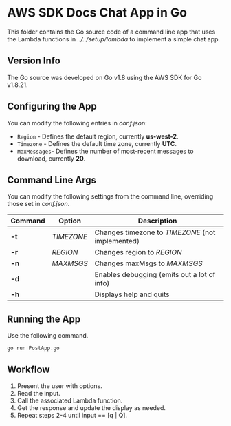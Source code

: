 # AWS SDK Docs Chat App in Go

This folder contains the Go source code of a command line app that uses the Lambda
functions in
*../../setup/lambda* to implement a simple chat app.

## Version Info

The Go source was developed on Go v1.8 using the AWS SDK for Go v1.8.21.

## Configuring the App

You can modify the following entries in *conf.json*:

* `Region` - Defines the default region, currently **us-west-2**.
* `Timezone` - Defines the default time zone, currently **UTC**.
* `MaxMessages`- Defines the number of most-recent messages to download, currently
**20**.

## Command Line Args

You can modify the following settings from the command line,
overriding those set in *conf.json*.

| Command | Option     | Description |
| ------- | ---------- | ----------------------------------------------- |
| **-t**  | *TIMEZONE* | Changes timezone to *TIMEZONE* (not implemented) |
| **-r**  | *REGION*   | Changes region to *REGION* |
| **-n**  | *MAXMSGS*  | Changes maxMsgs to *MAXMSGS* |
| **-d**  | | Enables debugging (emits out a lot of info) |
| **-h**  | | Displays help and quits |

## Running the App

Use the following command.

`go run PostApp.go`

## Workflow

1. Present the user with options.
2. Read the input.
3. Call the associated Lambda function.
4. Get the response and update the display as needed.
5. Repeat steps 2-4 until input == [q | Q].
